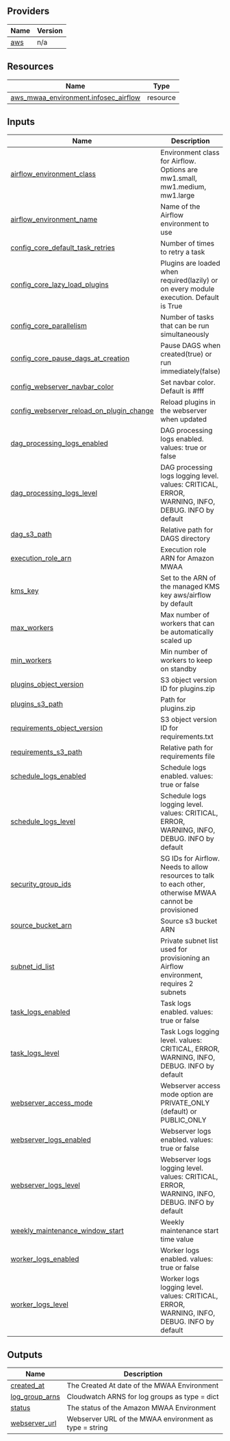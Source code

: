 ## Providers

| Name | Version |
|------|---------|
| <a name="provider_aws"></a> [aws](#provider\_aws) | n/a |

## Resources

| Name | Type |
|------|------|
| [aws_mwaa_environment.infosec_airflow](https://registry.terraform.io/providers/hashicorp/aws/latest/docs/resources/mwaa_environment) | resource |

## Inputs

| Name | Description | Type | Default | Required |
|------|-------------|------|---------|:--------:|
| <a name="input_airflow_environment_class"></a> [airflow\_environment\_class](#input\_airflow\_environment\_class) | Environment class for Airflow. Options are mw1.small, mw1.medium, mw1.large | `string` | `"mw1.small"` | no |
| <a name="input_airflow_environment_name"></a> [airflow\_environment\_name](#input\_airflow\_environment\_name) | Name of the Airflow environment to use | `string` | `null` | no |
| <a name="input_config_core_default_task_retries"></a> [config\_core\_default\_task\_retries](#input\_config\_core\_default\_task\_retries) | Number of times to retry a task | `number` | `10` | no |
| <a name="input_config_core_lazy_load_plugins"></a> [config\_core\_lazy\_load\_plugins](#input\_config\_core\_lazy\_load\_plugins) | Plugins are loaded when required(lazily) or on every module execution. Default is True | `string` | `"False"` | no |
| <a name="input_config_core_parallelism"></a> [config\_core\_parallelism](#input\_config\_core\_parallelism) | Number of tasks that can be run simultaneously | `number` | `3` | no |
| <a name="input_config_core_pause_dags_at_creation"></a> [config\_core\_pause\_dags\_at\_creation](#input\_config\_core\_pause\_dags\_at\_creation) | Pause DAGS when created(true) or run immediately(false) | `string` | `"False"` | no |
| <a name="input_config_webserver_navbar_color"></a> [config\_webserver\_navbar\_color](#input\_config\_webserver\_navbar\_color) | Set navbar color. Default is #fff | `string` | `"#f0fff0"` | no |
| <a name="input_config_webserver_reload_on_plugin_change"></a> [config\_webserver\_reload\_on\_plugin\_change](#input\_config\_webserver\_reload\_on\_plugin\_change) | Reload plugins in the webserver when updated | `string` | `"True"` | no |
| <a name="input_dag_processing_logs_enabled"></a> [dag\_processing\_logs\_enabled](#input\_dag\_processing\_logs\_enabled) | DAG processing logs enabled. values: true or false | `bool` | `true` | no |
| <a name="input_dag_processing_logs_level"></a> [dag\_processing\_logs\_level](#input\_dag\_processing\_logs\_level) | DAG processing logs logging level. values: CRITICAL, ERROR, WARNING, INFO, DEBUG. INFO by default | `string` | `"WARNING"` | no |
| <a name="input_dag_s3_path"></a> [dag\_s3\_path](#input\_dag\_s3\_path) | Relative path for DAGS directory | `string` | `"dags/"` | no |
| <a name="input_execution_role_arn"></a> [execution\_role\_arn](#input\_execution\_role\_arn) | Execution role ARN for Amazon MWAA | `string` | `null` | no |
| <a name="input_kms_key"></a> [kms\_key](#input\_kms\_key) | Set to the ARN of the managed KMS key aws/airflow by default | `string` | `null` | no |
| <a name="input_max_workers"></a> [max\_workers](#input\_max\_workers) | Max number of workers that can be automatically scaled up | `number` | `10` | no |
| <a name="input_min_workers"></a> [min\_workers](#input\_min\_workers) | Min number of workers to keep on standby | `number` | `1` | no |
| <a name="input_plugins_object_version"></a> [plugins\_object\_version](#input\_plugins\_object\_version) | S3 object version ID for plugins.zip | `string` | `null` | no |
| <a name="input_plugins_s3_path"></a> [plugins\_s3\_path](#input\_plugins\_s3\_path) | Path for plugins.zip | `string` | `"plugins.zip"` | no |
| <a name="input_requirements_object_version"></a> [requirements\_object\_version](#input\_requirements\_object\_version) | S3 object version ID for requirements.txt | `string` | `null` | no |
| <a name="input_requirements_s3_path"></a> [requirements\_s3\_path](#input\_requirements\_s3\_path) | Relative path for requirements file | `string` | `"requirements.txt"` | no |
| <a name="input_schedule_logs_enabled"></a> [schedule\_logs\_enabled](#input\_schedule\_logs\_enabled) | Schedule logs enabled. values: true or false | `bool` | `true` | no |
| <a name="input_schedule_logs_level"></a> [schedule\_logs\_level](#input\_schedule\_logs\_level) | Schedule logs logging level. values: CRITICAL, ERROR, WARNING, INFO, DEBUG. INFO by default | `string` | `"WARNING"` | no |
| <a name="input_security_group_ids"></a> [security\_group\_ids](#input\_security\_group\_ids) | SG IDs for Airflow. Needs to allow resources to talk to each other, otherwise MWAA cannot be provisioned | `string` | `null` | no |
| <a name="input_source_bucket_arn"></a> [source\_bucket\_arn](#input\_source\_bucket\_arn) | Source s3 bucket ARN | `string` | `null` | no |
| <a name="input_subnet_id_list"></a> [subnet\_id\_list](#input\_subnet\_id\_list) | Private subnet list used for provisioning an Airflow environment, requires 2 subnets | `list(string)` | `null` | no |
| <a name="input_task_logs_enabled"></a> [task\_logs\_enabled](#input\_task\_logs\_enabled) | Task logs enabled. values: true or false | `bool` | `true` | no |
| <a name="input_task_logs_level"></a> [task\_logs\_level](#input\_task\_logs\_level) | Task Logs logging level. values: CRITICAL, ERROR, WARNING, INFO, DEBUG. INFO by default | `string` | `"INFO"` | no |
| <a name="input_webserver_access_mode"></a> [webserver\_access\_mode](#input\_webserver\_access\_mode) | Webserver access mode option are PRIVATE\_ONLY (default) or PUBLIC\_ONLY | `string` | `"PUBLIC_ONLY"` | no |
| <a name="input_webserver_logs_enabled"></a> [webserver\_logs\_enabled](#input\_webserver\_logs\_enabled) | Webserver logs enabled. values: true or false | `bool` | `true` | no |
| <a name="input_webserver_logs_level"></a> [webserver\_logs\_level](#input\_webserver\_logs\_level) | Webserver logs logging level. values: CRITICAL, ERROR, WARNING, INFO, DEBUG. INFO by default | `string` | `"WARNING"` | no |
| <a name="input_weekly_maintenance_window_start"></a> [weekly\_maintenance\_window\_start](#input\_weekly\_maintenance\_window\_start) | Weekly maintenance start time value | `string` | `"SUN:17:30"` | no |
| <a name="input_worker_logs_enabled"></a> [worker\_logs\_enabled](#input\_worker\_logs\_enabled) | Worker logs enabled. values: true or false | `bool` | `true` | no |
| <a name="input_worker_logs_level"></a> [worker\_logs\_level](#input\_worker\_logs\_level) | Worker logs logging level. values: CRITICAL, ERROR, WARNING, INFO, DEBUG. INFO by default | `string` | `"WARNING"` | no |

## Outputs

| Name | Description |
|------|-------------|
| <a name="output_created_at"></a> [created\_at](#output\_created\_at) | The Created At date of the MWAA Environment |
| <a name="output_log_group_arns"></a> [log\_group\_arns](#output\_log\_group\_arns) | Cloudwatch ARNS for log groups as type = dict |
| <a name="output_status"></a> [status](#output\_status) | The status of the Amazon MWAA Environment |
| <a name="output_webserver_url"></a> [webserver\_url](#output\_webserver\_url) | Webserver URL of the MWAA environment as type = string |
